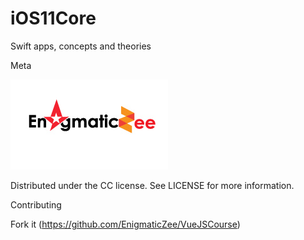 # iOS11Core
Swift apps, concepts and theories

Meta

![alt text](https://github.com/EnigmaticZee/VueJSCourse/blob/master/final%20file-02.jpg?raw=true)

Distributed under the CC license. See LICENSE for more information.

Contributing

Fork it (https://github.com/EnigmaticZee/VueJSCourse)

